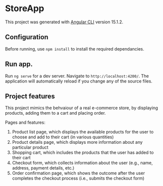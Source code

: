 # StoreApp

This project was generated with [Angular CLI](https://github.com/angular/angular-cli) version 15.1.2.

## Configuration

Before running, use `npm install` to install the required dependancies.

## Run app.

Run `ng serve` for a dev server. Navigate to `http://localhost:4200/`. The application will automatically reload if you change any of the source files.

## Project features
This project mimics the behvaiour of a real e-commerce store, by displaying products, adding them to a cart and placing order.

Pages and features:

  1. Product list page, which displays the available products for the user to choose and add to their cart (in various quantities)
  2. Product details page, which displays more information about any particular product
  3. Shopping cart, which includes the products that the user has added to their cart
  4. Checkout form, which collects information about the user (e.g., name, address, payment details, etc.)
  5. Order confirmation page, which shows the outcome after the user completes the checkout process (i.e., submits the checkout form)





